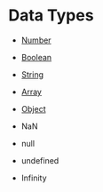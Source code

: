 Data Types
==========

- [Number](numbers.md)
- [Boolean](boolean.md)
- [String](strings.md)


- [Array](arrays.md)
- [Object](objects.md)

- NaN
- null
- undefined
- Infinity
